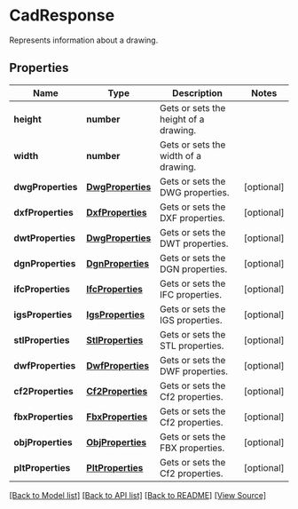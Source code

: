﻿# CadResponse
Represents information about a drawing.

## Properties
Name | Type | Description | Notes
------------ | ------------- | ------------- | -------------
**height** | **number** | Gets or sets the height of a drawing. | 
**width** | **number** | Gets or sets the width of a drawing. | 
**dwgProperties** | [**DwgProperties**](DwgProperties.md) | Gets or sets the DWG properties. | [optional]
**dxfProperties** | [**DxfProperties**](DxfProperties.md) | Gets or sets the DXF properties. | [optional]
**dwtProperties** | [**DwgProperties**](DwgProperties.md) | Gets or sets the DWT properties. | [optional]
**dgnProperties** | [**DgnProperties**](DgnProperties.md) | Gets or sets the DGN properties. | [optional]
**ifcProperties** | [**IfcProperties**](IfcProperties.md) | Gets or sets the IFC properties. | [optional]
**igsProperties** | [**IgsProperties**](IgsProperties.md) | Gets or sets the IGS properties. | [optional]
**stlProperties** | [**StlProperties**](StlProperties.md) | Gets or sets the STL properties. | [optional]
**dwfProperties** | [**DwfProperties**](DwfProperties.md) | Gets or sets the DWF properties. | [optional]
**cf2Properties** | [**Cf2Properties**](Cf2Properties.md) | Gets or sets the Cf2 properties. | [optional]
**fbxProperties** | [**FbxProperties**](FbxProperties.md) | Gets or sets the Cf2 properties. | [optional]
**objProperties** | [**ObjProperties**](ObjProperties.md) | Gets or sets the FBX properties. | [optional]
**pltProperties** | [**PltProperties**](PltProperties.md) | Gets or sets the Cf2 properties. | [optional]

[[Back to Model list]](../README.md#documentation-for-models) [[Back to API list]](../README.md#documentation-for-api-endpoints) [[Back to README]](../README.md) [[View Source]](../src/models/cadResponse.ts)

